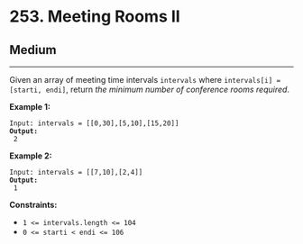 # 253. Meeting Rooms II

## Medium

***

Given an array of meeting time intervals `intervals` where `intervals[i] = [starti, endi]`, return _the minimum number of conference rooms required_.

&#x20;

**Example 1:**

<pre><code>Input: intervals = [[0,30],[5,10],[15,20]]
<strong>Output:
</strong> 2</code></pre>

**Example 2:**

<pre><code>Input: intervals = [[7,10],[2,4]]
<strong>Output:
</strong> 1</code></pre>

&#x20;

**Constraints:**

* `1 <= intervals.length <= 104`
* `0 <= starti < endi <= 106`
